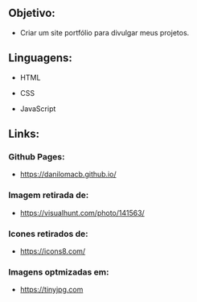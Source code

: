 ## Objetivo:

- Criar um site portfólio para divulgar meus projetos.

## Linguagens:

- HTML

- CSS

- JavaScript

## Links:

### Github Pages:

- https://danilomacb.github.io/

### Imagem retirada de:

- https://visualhunt.com/photo/141563/

### Icones retirados de:

- https://icons8.com/

### Imagens optmizadas em:

- https://tinyjpg.com